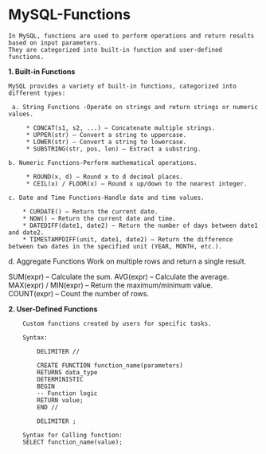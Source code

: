 # MySQL-Functions
    In MySQL, functions are used to perform operations and return results based on input parameters.
    They are categorized into built-in function and user-defined functions.

**1. Built-in Functions**

    MySQL provides a variety of built-in functions, categorized into different types:

     a. String Functions -Operate on strings and return strings or numeric values.

         * CONCAT(s1, s2, ...) – Concatenate multiple strings.
         * UPPER(str) – Convert a string to uppercase.
         * LOWER(str) – Convert a string to lowercase.
         * SUBSTRING(str, pos, len) – Extract a substring.

    b. Numeric Functions-Perform mathematical operations.

         * ROUND(x, d) – Round x to d decimal places.
         * CEIL(x) / FLOOR(x) – Round x up/down to the nearest integer.

    c. Date and Time Functions-Handle date and time values.

        * CURDATE() – Return the current date.
        * NOW() – Return the current date and time.
        * DATEDIFF(date1, date2) – Return the number of days between date1 and date2.
        * TIMESTAMPDIFF(unit, date1, date2) – Return the difference between two dates in the specified unit (YEAR, MONTH, etc.).
d. Aggregate Functions
Work on multiple rows and return a single result.

SUM(expr) – Calculate the sum.
AVG(expr) – Calculate the average.
MAX(expr) / MIN(expr) – Return the maximum/minimum value.
COUNT(expr) – Count the number of rows.

**2. User-Defined Functions**

        Custom functions created by users for specific tasks.

        Syntax:

            DELIMITER //

            CREATE FUNCTION function_name(parameters)
            RETURNS data_type
            DETERMINISTIC
            BEGIN
            -- Function logic
            RETURN value;
            END //

            DELIMITER ;
     
        Syntax for Calling function:
        SELECT function_name(value);


